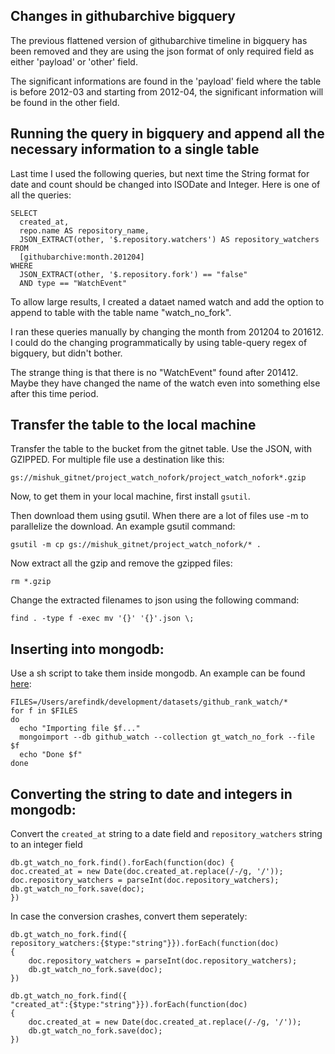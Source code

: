 ## Changes in githubarchive bigquery

The previous flattened version of githubarchive timeline in bigquery has been removed and they are using the json format of only required field as either 'payload' or 'other' field.

The significant informations are found in the 'payload' field where the table is before 2012-03 and starting from 2012-04, the significant information will be found in the other field.


## Running the query in bigquery and append all the necessary information to a single table

Last time I used the following queries, but next time the String format for date and count should be changed into ISODate and Integer. Here is one of all the queries:

```
SELECT
  created_at,
  repo.name AS repository_name,
  JSON_EXTRACT(other, '$.repository.watchers') AS repository_watchers
FROM
  [githubarchive:month.201204] 
WHERE
  JSON_EXTRACT(other, '$.repository.fork') == "false"
  AND type == "WatchEvent"
```

To allow large results, I created a dataet named watch and add the option to append to table with the table name "watch_no_fork".

I ran these queries manually by changing the month from 201204 to 201612. I could do the changing programmatically by using table-query regex of bigquery, but didn't bother. 

The strange thing is that there is no "WatchEvent" found after 201412. Maybe they have changed the name of the watch even into something else after this time period.

## Transfer the table to the local machine

Transfer the table to the bucket from the gitnet table. Use the JSON, with GZIPPED. For multiple file use a destination like this:

```
gs://mishuk_gitnet/project_watch_nofork/project_watch_nofork*.gzip
```

Now, to get them in your local machine, first install `gsutil`.

Then download them using gsutil. When there are a lot of files use -m to parallelize the download. An example gsutil command:

```
gsutil -m cp gs://mishuk_gitnet/project_watch_nofork/* .
```

Now extract all the gzip and remove the gzipped files:

```
rm *.gzip
```

Change the extracted filenames to json using the following command:

```
find . -type f -exec mv '{}' '{}'.json \; 
```

## Inserting into mongodb:
Use a sh script to take them inside mongodb. An example can be found [here](http://blog.syedarefinulhaque.com/my-mongodb-scratchpad/):

```
FILES=/Users/arefindk/development/datasets/github_rank_watch/*  
for f in $FILES  
do  
  echo "Importing file $f..."
  mongoimport --db github_watch --collection gt_watch_no_fork --file $f
  echo "Done $f"
done
```

## Converting the string to date and integers in mongodb:

Convert the `created_at` string to a date field and `repository_watchers` string to an integer field

```
db.gt_watch_no_fork.find().forEach(function(doc) { 
doc.created_at = new Date(doc.created_at.replace(/-/g, '/'));
doc.repository_watchers = parseInt(doc.repository_watchers);   
db.gt_watch_no_fork.save(doc);  
})
```

In case the conversion crashes, convert them seperately:
```
db.gt_watch_no_fork.find({  
repository_watchers:{$type:"string"}}).forEach(function(doc)  
{ 
    doc.repository_watchers = parseInt(doc.repository_watchers);
    db.gt_watch_no_fork.save(doc);  
})
```

```
db.gt_watch_no_fork.find({  
"created_at":{$type:"string"}}).forEach(function(doc)  
{ 
    doc.created_at = new Date(doc.created_at.replace(/-/g, '/'));
    db.gt_watch_no_fork.save(doc);  
})
```

